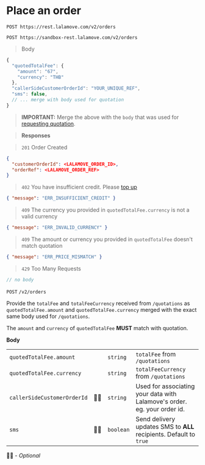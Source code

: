 # Place an order

```plaintext--prod
POST https://rest.lalamove.com/v2/orders
```

```plaintext--sandbox
POST https://sandbox-rest.lalamove.com/v2/orders
```

> Body

```js
{
  "quotedTotalFee": {
    "amount": "67",
    "currency": "THB"
  },
  "callerSideCustomerOrderId": "YOUR_UNIQUE_REF",
  "sms": false,
  // ... merge with body used for quotation
}
```

> <aside class="warning">
> <b>IMPORTANT:</b> Merge the above with the <code>body</code> that was used for <a href="#get-a-quotation">requesting quotation</a>.
> </aside>

> **Responses**

> `201`
> Order Created

```json
{
  "customerOrderId": <LALAMOVE_ORDER_ID>,
  "orderRef": <LALAMOVE_ORDER_REF>
}
```

> `402`
> You have insufficient credit. Please [top up](https://web.lalamove.com/)

```json
{ "message": "ERR_INSUFFICIENT_CREDIT" }
```

> `409`
> The currency you provided in `quotedTotalFee.currency` is not a valid currency

```json
{ "message": "ERR_INVALID_CURRENCY" }
```

> `409`
> The amount or currency you provided in `quotedTotalFee` doesn't match quotation

```json
{ "message": "ERR_PRICE_MISMATCH" }
```

> `429`
> Too Many Requests

```js
// no body
```

`POST` `/v2/orders`

Provide the `totalFee` and `totalFeeCurrency` received from `/quotations` as `quotedTotalFee.amount` and `quotedTotalFee.currency` merged with the exact same body used for `/quotations`.

<aside class="notice">The <code>amount</code> and <code>currency</code> of <code>quotedTotalFee</code> <b>MUST</b> match with quotation.</aside>

**Body**

|                             |     |           |                                                                          |
| --------------------------- | --- | --------- | ------------------------------------------------------------------------ |
| `quotedTotalFee.amount`     |     | `string`  | `totalFee` from `/quotations`                                            |
| `quotedTotalFee.currency`   |     | `string`  | `totalFeeCurrency` from `/quotations`                                    |
| `callerSideCustomerOrderId` | 🤷‍♀️  | `string`  | Used for associating your data with Lalamove's order. eg. your order id. |
| `sms`                       | 🤷‍♀️  | `boolean` | Send delivery updates SMS to **ALL** recipients. Default to `true`       |

🤷‍♀️ - _Optional_
